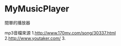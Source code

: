 # MyMusicPlayer
間單的播放器

mp3音檔來源
1.http://www.170mv.com/song/30337.html
2.http://www.youtaker.com/
3.
